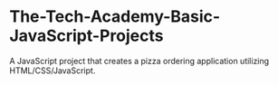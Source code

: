 # The-Tech-Academy-Basic-JavaScript-Projects

A  JavaScript project that creates a pizza ordering application utilizing HTML/CSS/JavaScript. 
